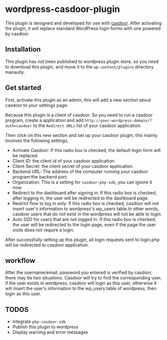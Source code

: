 # wordpress-casdoor-plugin
This plugin is designed and developed for use with [casdoor](https://github.com/casbin/casdoor). After activating the plugin, it will replace standard WordPress login forms with one powered by casdoor. 

## Installation
This plugin has not been published to wordpress plugin store, so you need to download this plugin, and move it to the `wp-content/plugins` directory manaully.

## Get started
First, activate this plugin as an admin, this will add a new section about casdoor to your settings page. 

Because this plugin is a client of casdoor. So you need to run a casdoor program, create a application and add `http://your-wordpress-domain/?auth=casdoor` to the `Redirect URLs` list of your casdoor application.

Then click on this new section and set up your casdoor plugin, this mainly involves the following settings.

- Activate Casdoor: If this radio box is checked, the default login form will be replaced.
- Client ID: the client id of your casdoor application.
- Client Secret: the client secret of your casdoor application.
- Backend URL: The address of the computer running your casdoor program:the backend port.
- Organization: This is a setting for `casdoor-php-sdk`, you can ignore it now.
- Redirect to the dashboard after signing in: If this radio box is checked, after logging in, the user will be redirected to the dashboard page.
- Restrict flow to log in only: If this radio box is checked, casdoor will not insert user's information to wordpress's wp_users table.In other words, casdoor users that do not exist in the wordpress will not be able to login.
- Auto SSO for users that are not logged in: If this radio box is checked, the user will be redirected to the login page, even if the page the user visits does not require a login.

After successfully setting up this plugin, all login requests sent to login.php will be redirected to casdoor application.

## workflow
After the username/email, password you entered is verified by casdoor, there may be two situations. Casdoor will try to find the corresponding user, if the user exists in wordpress, casdoor will login as this user, otherwise it will insert the user's information to the wp_users table of wordpress, then login as this user.

## TODOS
- Integrate `php-casdoor-sdk`
- Publish this plugin to wordpress
- Display warning and error messages